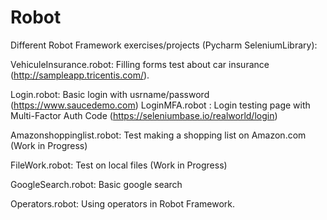 # Robot

Different Robot Framework exercises/projects (Pycharm SeleniumLibrary):

VehiculeInsurance.robot: Filling forms test about car insurance (http://sampleapp.tricentis.com/).

Login.robot: Basic login with usrname/password (https://www.saucedemo.com) 
LoginMFA.robot : Login testing page with Multi-Factor Auth Code (https://seleniumbase.io/realworld/login)

Amazonshoppinglist.robot: Test making a shopping list on Amazon.com (Work in Progress)

FileWork.robot: Test on local files (Work in Progress)

GoogleSearch.robot: Basic google search

Operators.robot: Using operators in Robot Framework.


